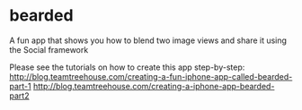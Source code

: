 bearded
=======

A fun app that shows you how to blend two image views and share it using the Social framework

Please see the tutorials on how to create this app step-by-step:
http://blog.teamtreehouse.com/creating-a-fun-iphone-app-called-bearded-part-1
http://blog.teamtreehouse.com/creating-a-iphone-app-bearded-part2
